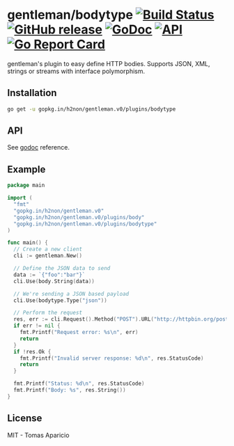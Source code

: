 # gentleman/bodytype [![Build Status](https://travis-ci.org/h2non/gentleman.png)](https://travis-ci.org/h2non/gentleman) [![GitHub release](https://img.shields.io/github/tag/h2non/gentleman.svg)](https://github.com/h2non/gentleman/releases) [![GoDoc](https://godoc.org/github.com/h2non/gentleman/plugins/bodytype?status.svg)](https://godoc.org/github.com/h2non/gentleman/plugins/bodytype) [![API](https://img.shields.io/badge/api-stable-green.svg?style=flat)](https://godoc.org/github.com/h2non/gentleman/plugins/bodytype) [![Go Report Card](https://goreportcard.com/badge/github.com/h2non/gentleman)](https://goreportcard.com/report/github.com/h2non/gentleman)

gentleman's plugin to easy define HTTP bodies. Supports JSON, XML, strings or streams with interface polymorphism. 

## Installation

```bash
go get -u gopkg.in/h2non/gentleman.v0/plugins/bodytype
```

## API

See [godoc](https://godoc.org/github.com/h2non/gentleman/plugins/bodytype) reference.

## Example

```go
package main

import (
  "fmt"
  "gopkg.in/h2non/gentleman.v0"
  "gopkg.in/h2non/gentleman.v0/plugins/body"
  "gopkg.in/h2non/gentleman.v0/plugins/bodytype"
)

func main() {
  // Create a new client
  cli := gentleman.New()

  // Define the JSON data to send 
  data := `{"foo":"bar"}`
  cli.Use(body.String(data))

  // We're sending a JSON based payload
  cli.Use(bodytype.Type("json"))

  // Perform the request
  res, err := cli.Request().Method("POST").URL("http://httpbin.org/post").End()
  if err != nil {
    fmt.Printf("Request error: %s\n", err)
    return
  }
  if !res.Ok {
    fmt.Printf("Invalid server response: %d\n", res.StatusCode)
    return
  }

  fmt.Printf("Status: %d\n", res.StatusCode)
  fmt.Printf("Body: %s", res.String())
}
```

## License

MIT - Tomas Aparicio
